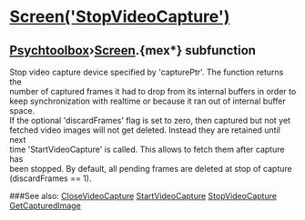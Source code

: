# [Screen('StopVideoCapture')](Screen-StopVideoCapture) 
## [Psychtoolbox](Pyschtoolbox)&#8250;[Screen](Screen).{mex*} subfunction


Stop video capture device specified by 'capturePtr'. The function returns the  
number of captured frames it had to drop from its internal buffers in order to  
keep synchronization with realtime or because it ran out of internal buffer  
space.  
If the optional 'discardFrames' flag is set to zero, then captured but not yet  
fetched video images will not get deleted. Instead they are retained until next  
time 'StartVideoCapture' is called. This allows to fetch them after capture has  
been stopped. By default, all pending frames are deleted at stop of capture  
(discardFrames == 1).  
  


###See also:
[CloseVideoCapture](Screen-CloseVideoCapture) [StartVideoCapture](Screen-StartVideoCapture) [StopVideoCapture](Screen-StopVideoCapture) [GetCapturedImage](Screen-GetCapturedImage)
